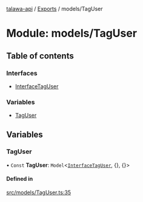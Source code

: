 [talawa-api](../README.md) / [Exports](../modules.md) / models/TagUser

# Module: models/TagUser

## Table of contents

### Interfaces

- [InterfaceTagUser](../interfaces/models_TagUser.InterfaceTagUser.md)

### Variables

- [TagUser](models_TagUser.md#taguser)

## Variables

### TagUser

• `Const` **TagUser**: `Model`\<[`InterfaceTagUser`](../interfaces/models_TagUser.InterfaceTagUser.md), \{\}, \{\}\>

#### Defined in

[src/models/TagUser.ts:35](https://github.com/PalisadoesFoundation/talawa-api/blob/095495b/src/models/TagUser.ts#L35)
